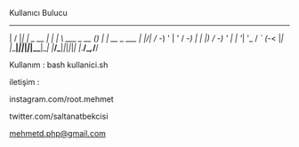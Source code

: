 Kullanıcı Bulucu 
  __  __     _              _     ___            _     _             
 |  \/  |___| |_  _ __  ___| |_  |   \ ___ _ __ (_)_ _| |__  __ _ ___
 | |\/| / -_) ' \| '  \/ -_)  _| | |) / -_) '  \| | '_| '_ \/ _` (_-<
 |_|  |_\___|_||_|_|_|_\___|\__| |___/\___|_|_|_|_|_| |_.__/\__,_/__/
                                                                     

Kullanım : bash kullanici.sh


iletişim : 

instagram.com/root.mehmet

twitter.com/saltanatbekcisi

mehmetd.php@gmail.com

